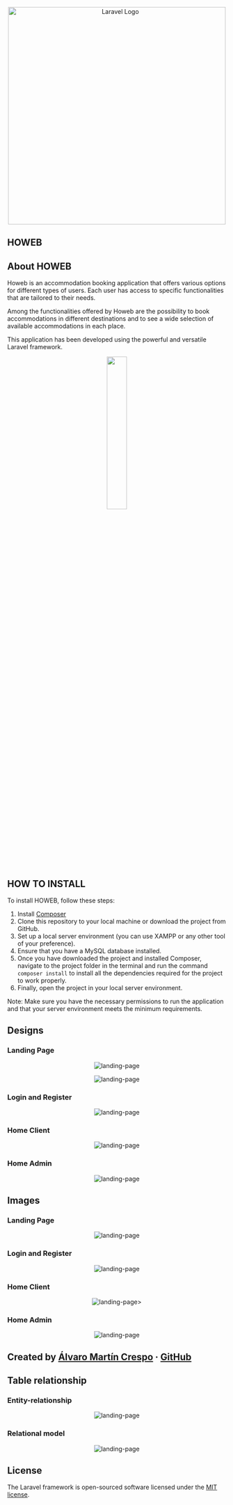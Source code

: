 <p align="center"><img src="public/img/landing/icons/logoSinFondo.png" width="500" alt="Laravel Logo"></p>

## HOWEB

## About HOWEB

Howeb is an accommodation booking application that offers various options for different types of users. Each user has access to specific functionalities that are tailored to their needs.

Among the functionalities offered by Howeb are the possibility to book accommodations in different destinations and to see a wide selection of available accommodations in each place. 

This application has been developed using the powerful and versatile Laravel framework.
<p align="center"><img src="https://upload.wikimedia.org/wikipedia/commons/thumb/9/9a/Laravel.svg/985px-Laravel.svg.png" width="30%"/></p>

## HOW TO INSTALL

To install HOWEB, follow these steps:

1. Install [Composer](https://getcomposer.org/)
2. Clone this repository to your local machine or download the project from GitHub.
3. Set up a local server environment (you can use XAMPP or any other tool of your preference).
4. Ensure that you have a MySQL database installed.
5. Once you have downloaded the project and installed Composer, navigate to the project folder in the terminal and run the command `composer install` to install all the dependencies required for the project to work properly.
6. Finally, open the project in your local server environment.

Note: Make sure you have the necessary permissions to run the application and that your server environment meets the minimum requirements.


## Designs


### Landing Page

<p align="center">
    <img src="public/readMeImg/design/designLanding1.png" alt="landing-page" />
</p>

<p align="center">
   <img src="public/readMeImg/design/designLanding2.png" alt="landing-page" />
</p>

### Login and Register

<p align="center">
    <img src="public/readMeImg/design/DesignLoginReigister.png" alt="landing-page" />
</p>

### Home Client

<p align="center">
   <img src="public/readMeImg/design/desingClientSession.png" alt="landing-page" />
</p>

### Home Admin

<p align="center">
    <img src="public/readMeImg/design/designAdminSession.png" alt="landing-page" />
</p>


## Images

### Landing Page

<p align="center">
    <img src="public/readMeImg/image/.png" alt="landing-page" />
</p>

### Login and Register

<p align="center">
   <img src="public/readMeImg/image/.png" alt="landing-page" />
</p>

### Home Client

<p align="center">
    <img src="public/readMeImg/image/.png" alt="landing-page" />>
</p>

### Home Admin

<p align="center">
    <img src="public/readMeImg/image/.png" alt="landing-page" />
</p>

## Created by [Álvaro Martín Crespo](https://www.linkedin.com/in/%C3%A1lvaro-mart%C3%ADn-crespo-bb9aa5246/?originalSubdomain=es) · [GitHub](https://github.com/AlvaroMartinCrespo)

## Table relationship

### Entity-relationship 

<p align="center">
    <img src="public/readMeImg/tables/.png" alt="landing-page" />
</p>

### Relational model

<p align="center">
   <img src="public/readMeImg/tables/.png" alt="landing-page" />
</p>

## License

The Laravel framework is open-sourced software licensed under the [MIT license](https://opensource.org/licenses/MIT).
